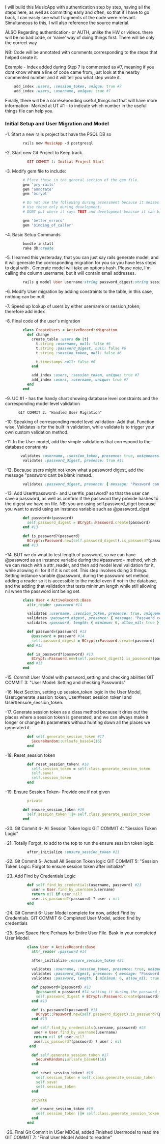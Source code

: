 I will build this MusicApp with authentication step by step, having all the steps here, as well as committing early and often, so that if I have to go back, I can easily see what fragments of the code were relevant. Simultaneous to this, I will also reference the source material.

ALSO Regarding authentication- or AUTH,
unlike the HW or videos. there will be no bad code, or 'naive' way of doing things first. There will be only the correct way

NB: Code will be annotated with comments corresponding to the steps that helped create it.

Example - Index added during Step 7 is commented as #7, meaning if you dont know where a line of code came from, just look at the nearby commented number and it will tell you what step wrote it. 

```ruby
    add_index :users, :session_token, unique: true #7
    add_index :users, :username, unique: true #7
```

Finally, there will be a correseponding useful_things.md that will have more information-
Marked at UT #1 - to indicate which number in the useful things file can help you.

### Initial Setup and User Migration and Model

-1. Start a new rails project but have the PSQL DB so
```ruby
        rails new MusicApp -d postgresql
```
-2. Start new Git Project to Keep track.
```ruby
          GIT COMMIT 1: Initial Project Start
```
-3. Modify gem file to include:
```ruby
        # Place these in the general section of the gem file.
        gem 'pry-rails'
        gem 'annotate'
        gem 'bcrypt'

        # Do not use the following during assessment because it messes with RSPEC.
        # Use these only during development.
        # DONT put where it says TEST and development beacsue it can bind to a test and make it pass when it should have failed

        gem 'better_errors'
        gem 'binding_of_caller'
```
-4. Basic Setup Commands
```ruby
        bundle install
        rake db:create
```
-5. I learned this yesteraday, that you can just say rails generate model, and it will generate the corrosponding migration for you so you have less steps to deal with . Generate model will take an options hash. Please note, I'm calling the column username, but it will contain email addresses.
```ruby
        rails g model User username:string password_digest:string session_token:string
```
-6. Modify User migration by adding constraints to the table, in this case, nothing can be null.

-7. Speed up lookup of users by either username or session_token; therefore add index

-8. Final code of the user's migration
```ruby
        class CreateUsers < ActiveRecord::Migration
          def change
            create_table :users do |t|
              t.string :username, null: false #6
              t.string :password_digest, null: false #6
              t.string :session_token, null: false #6

              t.timestamps null: false #6
            end

            add_index :users, :session_token, unique: true #7
            add_index :users, :username, unique: true #7
          end
        end
```
-9. UC #1 - has the handy chart showing database level constraints and the corresponding model level validation

          GIT COMMIT 2: "Handled User Migration"   

-10. Speaking of corresponding model level validation- Add that. Function wise, Validates is for the built in validation, while validate is to trigger your own custom validation method.

-11. In the User model, add the simple validations that correspond to the database constraints
```ruby
       validates :username, :session_token, presence: true, uniqueness: true #11
        validates :password_digest, presence: true #11
```
-12. Because users might not know what a password digest, add the message "password cant be blank instead.
```ruby
        validates :password_digest, presence: { message: "Password can't be blank" } #11, #12
```
-13. Add User#password= and User#is_password? so that the user can save a password, as well as confirm if the password they provide hashes to the digest we have on file.
NB: you are using self.password_diget because you want to avoid using an instance variable such as @password_diget
```ruby
        def password=(password)
          self.password_digest = BCrypt::Password.create(password)
        end #13

        def is_password?(password)
          BCrypt::Password.new(self.password_digest).is_password?(password)
        end #13
```
-14. BUT we do wnat to test length of password, so we can have @password as an instance variable during the #password= method, which we can reach with a attr_reader, and then add model level validation for it, while allowing nil for it if it is not set. This step involves doing 3 things. Setting instance variable @password, during the password set method, adding a reader so it is accessible to the model even if not in the database, and the adding that validation that tests minimum length while still allowing nil when the password isnt being set.
```ruby
        class User < ActiveRecord::Base
          attr_reader :password #14

          validates :username, :session_token, presence: true, uniqueness: true #11
          validates :password_digest, presence: { message: "Password can't be blank" } #11, #12
          validates :password, length: { minimum: 6, allow_nil: true } #14

          def password=(password) #13
            @password = password #14
            self.password_digest = BCrypt::Password.create(password)
          end #13

          def is_password?(password) #13
            BCrypt::Password.new(self.password_digest).is_password?(password)
          end #13
        end
```
-15. Commit User Model with password_setting and checking abilities
          GIT COMMIT 3: "User Model: Setting and checking Passwords"    

-16. Next Section, setting up session_token logic in the User Model, User::generate_session_token, User#reset_session_token! and User#ensure_session_token.

-17. Generate session token as a class method because it dries out the places where a session token is generated, and we can always make it longer or change its parameters without hunting down all the places we generated it.
```ruby
          def self.generate_session_token #17
            SecureRandom::urlsafe_base64(16)
          end
```
-18. Reset_session token
```ruby
          def reset_session_token! #18
            self.session_token = self.class.generate_session_token
            self.save!
            self.session_token
          end
```
-19. Ensure Session Token- Provide one if not given
```ruby
          private

        def ensure_session_token #19
          self.session_token ||= self.class.generate_session_token
        end
```
-20. Git Commit 4- All Session Token logic
            GIT COMMIT 4: "Session Token Logic"

-21. Totally Forgot, to add to the top to run the ensure session token logic.
```ruby
          after_initialize :ensure_session_token #21
```
-22. Git Commit 5- Actuall All Session Token logic
            GIT COMMIT 5: "Session Token Logic: Forgot to ensure session token after initialize"

-23. Add Find by Credentials Logic
```ruby
          def self.find_by_credentials(username, password) #23
            user = User.find_by_username(username)
            return nil if user.nil?
            user.is_password?(password) ? user : nil
          end
```
-24. Git Commit 6- User Model complete for now, added Find by Credentials.
            GIT COMMIT 6: Completed User Model, added find by credentials

-25. Save Space Here Perhaps for Entire User File. Bask in your completed User Model.
```ruby
          class User < ActiveRecord::Base
            attr_reader :password #14

            after_initialize :ensure_session_token #21

            validates :username, :session_token, presence: true, uniqueness: true #11
            validates :password_digest, presence: { message: "Password can't be blank" } #11, #12
            validates :password, length: { minimum: 6, allow_nil: true } #14

            def password=(password) #13
              @password = password #14 setting it during the password_setting to test validation
              self.password_digest = BCrypt::Password.create(password)
            end #13

            def is_password?(password) #13
              BCrypt::Password.new(self.password_digest).is_password?(password)
            end #13

            def self.find_by_credentials(username, password) #23
             user = User.find_by_username(username)
             return nil if user.nil?
             user.is_password?(password) ? user : nil
           end

            def self.generate_session_token #17
              SecureRandom::urlsafe_base64(16)
            end

            def reset_session_token! #18
              self.session_token = self.class.generate_session_token
              self.save!
              self.session_token
            end

            private

            def ensure_session_token #19
              self.session_token ||= self.class.generate_session_token
            end
          end
```
-26. Final Git Commit in USer MDOel, added Finished Usermodel to read me
        GIT COMMIT 7: "Final User Model Added to readme"
